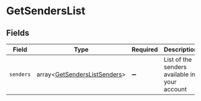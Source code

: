 # GetSendersList


## Fields

| Field                                                                        | Type                                                                         | Required                                                                     | Description                                                                  |
| ---------------------------------------------------------------------------- | ---------------------------------------------------------------------------- | ---------------------------------------------------------------------------- | ---------------------------------------------------------------------------- |
| `senders`                                                                    | array<[GetSendersListSenders](../../models/shared/GetSendersListSenders.md)> | :heavy_minus_sign:                                                           | List of the senders available in your account                                |